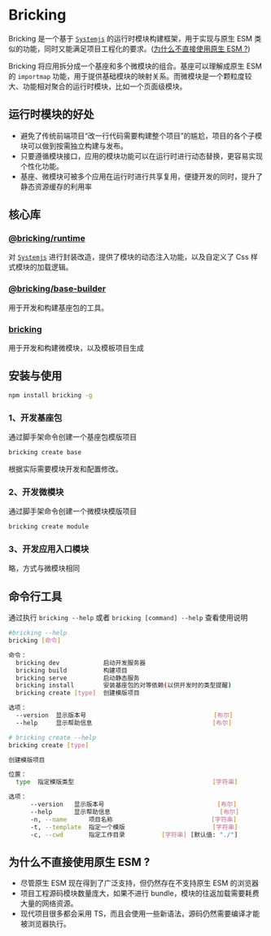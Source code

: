 # Bricking

Bricking 是一个基于 [`Systemjs`](https://github.com/systemjs/systemjs) 的运行时模块构建框架，用于实现与原生 ESM 类似的功能，同时又能满足项目工程化的要求。([为什么不直接使用原生 ESM ?](#为什么不直接使用原生-esm))


Bricking 将应用拆分成一个基座和多个微模块的组合。基座可以理解成原生 ESM 的 `importmap` 功能，用于提供基础模块的映射关系。而微模块是一个颗粒度较大、功能相对聚合的运行时模块，比如一个页面级模块。

## 运行时模块的好处

- 避免了传统前端项目“改一行代码需要构建整个项目”的尴尬，项目的各个子模块可以做到按需独立构建与发布。
- 只要遵循模块接口，应用的模块功能可以在运行时进行动态替换，更容易实现个性化功能。
- 基座、微模块可被多个应用在运行时进行共享复用，便捷开发的同时，提升了静态资源缓存的利用率

## 核心库

### [@bricking/runtime](./packages/runtime/README.md)

对 [`Systemjs`](https://github.com/systemjs/systemjs) 进行封装改造，提供了模块的动态注入功能，以及自定义了 Css 样式模块的加载逻辑。

### [@bricking/base-builder](./packages/base-builder/README.md)

用于开发和构建基座包的工具。

### [bricking](./packages/bricking/README.md)

用于开发和构建微模块，以及模板项目生成

## 安装与使用

```sh
npm install bricking -g
```

### 1、开发基座包

通过脚手架命令创建一个基座包模版项目

```sh
bricking create base
```

根据实际需要模块开发和配置修改。

### 2、开发微模块

通过脚手架命令创建一个微模块模版项目

```sh
bricking create module
```

### 3、开发应用入口模块

略，方式与微模块相同

## 命令行工具

通过执行 `bricking --help` 或者 `bricking [command] --help` 查看使用说明

```sh
#bricking --help
bricking [命令]

命令：
  bricking dev            启动开发服务器
  bricking build          构建项目
  bricking serve          启动静态服务
  bricking install        安装基座包的对等依赖(以供开发时的类型提醒)
  bricking create [type]  创建模版项目

选项：
  --version  显示版本号                                   [布尔]
  --help     显示帮助信息                                 [布尔]
```

```sh
# bricking create --help
bricking create [type]

创建模版项目

位置：
  type  指定模版类型                                      [字符串]

选项：
      --version   显示版本号                               [布尔]
      --help      显示帮助信息                              [布尔]
      -n, --name      项目名称                           [字符串]
      -t, --template  指定一个模版                        [字符串]
      -c, --cwd       指定工作目录          [字符串] [默认值: "./"]
```

## 为什么不直接使用原生 ESM ?

- 尽管原生 ESM 现在得到了广泛支持，但仍然存在不支持原生 ESM 的浏览器
- 项目工程源码模块数量庞大，如果不进行 bundle，模块的往返加载需要耗费大量的网络资源。
- 现代项目很多都会采用 TS，而且会使用一些新语法，源码仍然需要编译才能被浏览器执行。
